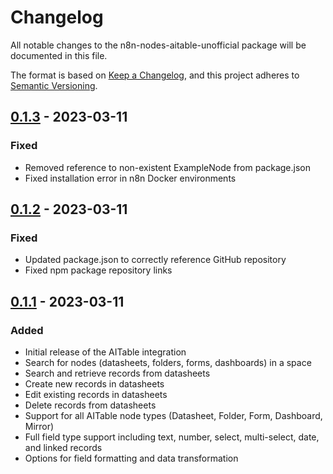 # Changelog

All notable changes to the n8n-nodes-aitable-unofficial package will be documented in this file.

The format is based on [Keep a Changelog](https://keepachangelog.com/en/1.0.0/),
and this project adheres to [Semantic Versioning](https://semver.org/spec/v2.0.0.html).

## [0.1.3] - 2023-03-11

### Fixed
- Removed reference to non-existent ExampleNode from package.json
- Fixed installation error in n8n Docker environments

## [0.1.2] - 2023-03-11

### Fixed
- Updated package.json to correctly reference GitHub repository
- Fixed npm package repository links

## [0.1.1] - 2023-03-11

### Added
- Initial release of the AITable integration
- Search for nodes (datasheets, folders, forms, dashboards) in a space
- Search and retrieve records from datasheets
- Create new records in datasheets
- Edit existing records in datasheets
- Delete records from datasheets
- Support for all AITable node types (Datasheet, Folder, Form, Dashboard, Mirror)
- Full field type support including text, number, select, multi-select, date, and linked records
- Options for field formatting and data transformation

[0.1.3]: https://github.com/texonica/n8n-aitable/releases/tag/v0.1.3
[0.1.2]: https://github.com/texonica/n8n-aitable/releases/tag/v0.1.2
[0.1.1]: https://github.com/texonica/n8n-aitable/releases/tag/v0.1.1 